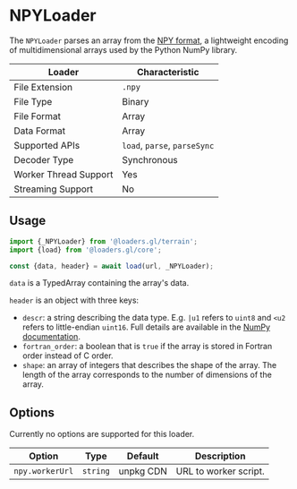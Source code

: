 # NPYLoader

The `NPYLoader` parses an array from the [NPY format][npy-spec], a lightweight encoding of multidimensional arrays used by the Python NumPy library.

[npy-spec]: https://numpy.org/doc/stable/reference/generated/numpy.lib.format.html

| Loader                | Characteristic               |
| --------------------- | ---------------------------- |
| File Extension        | `.npy`                       |
| File Type             | Binary                       |
| File Format           | Array                        |
| Data Format           | Array                        |
| Supported APIs        | `load`, `parse`, `parseSync` |
| Decoder Type          | Synchronous                  |
| Worker Thread Support | Yes                          |
| Streaming Support     | No                           |

## Usage

```js
import {_NPYLoader} from '@loaders.gl/terrain';
import {load} from '@loaders.gl/core';

const {data, header} = await load(url, _NPYLoader);
```

`data` is a TypedArray containing the array's data.

`header` is an object with three keys:

- `descr`: a string describing the data type. E.g. `|u1` refers to `uint8` and `<u2` refers to little-endian `uint16`. Full details are available in the [NumPy documentation][numpy-dtype-docs].
- `fortran_order`: a boolean that is `true` if the array is stored in Fortran order instead of C order.
- `shape`: an array of integers that describes the shape of the array. The length of the array corresponds to the number of dimensions of the array.

[numpy-dtype-docs]: https://numpy.org/doc/stable/reference/arrays.dtypes.html

## Options

Currently no options are supported for this loader.

| Option          | Type     | Default   | Description           |
| --------------- | -------- | --------- | --------------------- |
| `npy.workerUrl` | `string` | unpkg CDN | URL to worker script. |
